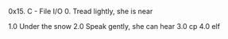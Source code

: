 0x15. C - File I/O 0. Tread lightly, she is near

1.0 Under the snow
2.0 Speak gently, she can hear
3.0 cp
4.0 elf
